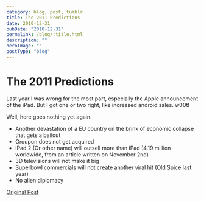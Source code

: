 ```yaml
---
category: blog, post, tumblr
title: The 2011 Predictions
date: 2010-12-31
pubDate: "2010-12-31"
permalink: /blog/:title.html
description: ""
heroImage: ""
postType: "blog"
---
```


# The 2011 Predictions

Last year I was wrong for the most part, especially the Apple announcement of the iPad. But I got one or two right, like increased android sales. w00t!

Well, here goes nothing yet again.

- Another devastation of a EU country on the brink of economic collapse that gets a bailout
- Groupon does not get acquired
- iPad 2 (Or other name) will outsell more than iPad (4.19 million worldwide, from an article written on November 2nd)
- 3D televisions will not make it big
- Superbowl commercials will not create another viral hit (Old Spice last year)
- No alien diplomacy

[Original Post](http://jermspeaks.com/post/2542788849/the-2011-predictions)
